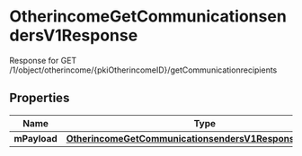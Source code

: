 

# OtherincomeGetCommunicationsendersV1Response

Response for GET /1/object/otherincome/{pkiOtherincomeID}/getCommunicationrecipients

## Properties

| Name | Type | Description | Notes |
|------------ | ------------- | ------------- | -------------|
|**mPayload** | [**OtherincomeGetCommunicationsendersV1ResponseMPayload**](OtherincomeGetCommunicationsendersV1ResponseMPayload.md) |  |  |



